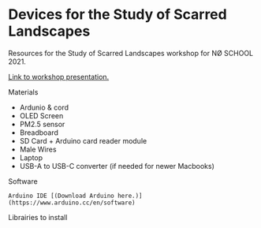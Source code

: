 # Devices for the Study of Scarred Landscapes
Resources for the Study of Scarred Landscapes workshop for NØ SCHOOL 2021.

[Link to workshop presentation.](https://docs.google.com/presentation/d/1cTWqstJ5dMBbrx4FjO5AvwVebNW-ub3vGkTKbLXm1rg/edit?usp=sharing)

Materials

* Ardunio & cord
* OLED Screen
* PM2.5 sensor
* Breadboard
* SD Card + Arduino card reader module
* Male Wires
* Laptop
* USB-A to USB-C converter (if needed for newer Macbooks)

Software

    Arduino IDE [(Download Arduino here.)](https://www.arduino.cc/en/software)

Librairies to install

